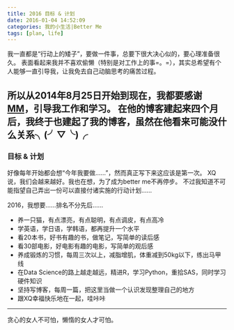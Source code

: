 ```yaml
---
title: 2016 目标 & 计划
date: 2016-01-04 14:52:09
categories: 我的小生活|Better Me
tags: [plan, life]
---
```

我一直都是“行动上的矮子”，要做一件事，总要下很大决心似的，要心理准备很久。
表面看起来我并不喜欢偷懒（特别是对工作上的事=。=），其实总希望有个人能够一直引导我，让我免去自己动脑思考的痛苦过程。
<!--more-->

所以从2014年8月25日开始到现在，我都要感谢[MM](https://papacochon.com/)，引导我工作和学习。
在他的博客建起来四个月后，我终于也建起了我的博客，虽然在他看来可能没什么关系╮(╯▽╰)╭
---
### 目标 & 计划

好像每年开始都会想“今年我要做……”，然而真正写下来这应该是第一次。
XQ说，我们会越来越好。我也在想，为了成为better me不再停步。
不过我知道不可能指望自己弄出一份可以直接付诸实施的行动计划……

2016，我想要……排名不分先后……
 - 养一只猫，有点漂亮，有点聪明，有点调皮，有点高冷
 - 学英语，学日语，学韩语，都再提升一个水平
 - 看20本书，好书有趣的书，做笔记，写简单的读后感
 - 看30部电影，好电影有趣的电影，写简单的观后感
 - 养成锻炼的习惯，每周三次以上，减脂增肌，体重减到50kg以下，练出马甲线
 - 在Data Science的路上越走越远，精进R，学习Python，重拾SAS，同时学习硬件知识
 - 坚持写博客，每周一篇，把这里当做一个认识发现整理自己的地方
 - 跟XQ幸福快乐地在一起，哇咔咔

---
贪心的女人不可怕，懒惰的女人才可怕。